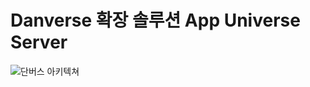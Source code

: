 # Danverse 확장 솔루션 App Universe Server

![단버스 아키텍쳐](https://github.com/user-attachments/assets/0a8fcc6c-1683-41f8-b2ca-4b01199a6091)

